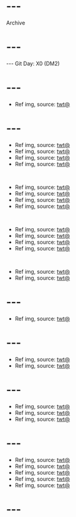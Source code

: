 # ---
Archive
# ---

--- Git Day: X0 (DM2)

# ---

- Ref img, source: [twt@](https://www.youtube.com/shorts/vfuCf3ab6tA)

# ---

- Ref img, source: [twt@](https://x.com/nettcentral/status/1875346883457249444)
- Ref img, source: [twt@](https://x.com/selmacashmoney/status/1875355143325335788)
- Ref img, source: [twt@](https://x.com/FearedBuck/status/1875411368561799201)
- Ref img, source: [twt@](https://x.com/shitpost_2077/status/1875429455222730865)

<br/>

- Ref img, source: [twt@](https://x.com/O_DouglaSX/status/1875243271515230454)
- Ref img, source: [twt@](https://x.com/shitpost_2077/status/1875391706012819482)
- Ref img, source: [twt@](https://x.com/kimjibeam/status/1875443420350837062)
- Ref img, source: [twt@](https://x.com/nyyxxii/status/1875479152004133124)

<br/>

- Ref img, source: [twt@](https://x.com/subtoconnorpls/status/1875021066831360036)
- Ref img, source: [twt@](https://x.com/M1das_OW2/status/1875021325552742553)
- Ref img, source: [twt@](https://x.com/InternetH0F/status/1875093582031315359)
- Ref img, source: [twt@](https://x.com/laurendragneel_/status/1486846605839978500)

<br/>

- Ref img, source: [twt@](https://x.com/gunsnrosesgirl3/status/1875499978493456779)
- Ref img, source: [twt@](https://x.com/___chanoto___/status/1833780581102236095)

# ---

- Ref img, source: [twt@](https://x.com/keiuzuki/status/1875077157153841160)

# ---

- Ref img, source: [twt@](https://www.youtube.com/shorts/mP0Fdwkz5uI)
- Ref img, source: [twt@](https://x.com/_vaatu/status/1874936920318636090)

# ---

- Ref img, source: [twt@](https://www.youtube.com/watch?v=FapY1wiKGts)
- Ref img, source: [twt@](https://x.com/AscendantNexus/status/1874465935106666546)
- Ref img, source: [twt@](https://x.com/chicolantern/status/1874455465859686621)
  
# ---

- Ref img, source: [twt@](https://x.com/zampy68/status/1873783721285001598)
- Ref img, source: [twt@](https://x.com/kAInegiordano/status/1874104716034228264)
- Ref img, source: [twt@](https://x.com/Roku_0141/status/1874022171917570349)
- Ref img, source: [twt@](https://x.com/yoginnnnnn/status/1874135224113914149)
- Ref img, source: [twt@](https://x.com/BigBadBear_/status/1874126362803662974)

# ---
